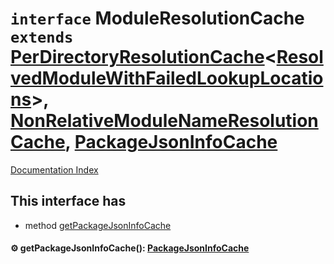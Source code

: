 # `interface` ModuleResolutionCache `extends` [PerDirectoryResolutionCache](../interface.PerDirectoryResolutionCache/README.md)\<[ResolvedModuleWithFailedLookupLocations](../interface.ResolvedModuleWithFailedLookupLocations/README.md)>, [NonRelativeModuleNameResolutionCache](../interface.NonRelativeModuleNameResolutionCache/README.md), [PackageJsonInfoCache](../interface.PackageJsonInfoCache/README.md)

[Documentation Index](../README.md)

## This interface has

- method [getPackageJsonInfoCache](#-getpackagejsoninfocache-packagejsoninfocache)


#### ⚙ getPackageJsonInfoCache(): [PackageJsonInfoCache](../interface.PackageJsonInfoCache/README.md)




